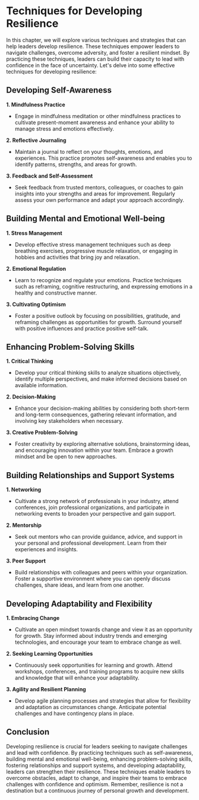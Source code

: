 Techniques for Developing Resilience
===============================================

In this chapter, we will explore various techniques and strategies that can help leaders develop resilience. These techniques empower leaders to navigate challenges, overcome adversity, and foster a resilient mindset. By practicing these techniques, leaders can build their capacity to lead with confidence in the face of uncertainty. Let's delve into some effective techniques for developing resilience:

Developing Self-Awareness
-------------------------

**1. Mindfulness Practice**

* Engage in mindfulness meditation or other mindfulness practices to cultivate present-moment awareness and enhance your ability to manage stress and emotions effectively.

**2. Reflective Journaling**

* Maintain a journal to reflect on your thoughts, emotions, and experiences. This practice promotes self-awareness and enables you to identify patterns, strengths, and areas for growth.

**3. Feedback and Self-Assessment**

* Seek feedback from trusted mentors, colleagues, or coaches to gain insights into your strengths and areas for improvement. Regularly assess your own performance and adapt your approach accordingly.

Building Mental and Emotional Well-being
----------------------------------------

**1. Stress Management**

* Develop effective stress management techniques such as deep breathing exercises, progressive muscle relaxation, or engaging in hobbies and activities that bring joy and relaxation.

**2. Emotional Regulation**

* Learn to recognize and regulate your emotions. Practice techniques such as reframing, cognitive restructuring, and expressing emotions in a healthy and constructive manner.

**3. Cultivating Optimism**

* Foster a positive outlook by focusing on possibilities, gratitude, and reframing challenges as opportunities for growth. Surround yourself with positive influences and practice positive self-talk.

Enhancing Problem-Solving Skills
--------------------------------

**1. Critical Thinking**

* Develop your critical thinking skills to analyze situations objectively, identify multiple perspectives, and make informed decisions based on available information.

**2. Decision-Making**

* Enhance your decision-making abilities by considering both short-term and long-term consequences, gathering relevant information, and involving key stakeholders when necessary.

**3. Creative Problem-Solving**

* Foster creativity by exploring alternative solutions, brainstorming ideas, and encouraging innovation within your team. Embrace a growth mindset and be open to new approaches.

Building Relationships and Support Systems
------------------------------------------

**1. Networking**

* Cultivate a strong network of professionals in your industry, attend conferences, join professional organizations, and participate in networking events to broaden your perspective and gain support.

**2. Mentorship**

* Seek out mentors who can provide guidance, advice, and support in your personal and professional development. Learn from their experiences and insights.

**3. Peer Support**

* Build relationships with colleagues and peers within your organization. Foster a supportive environment where you can openly discuss challenges, share ideas, and learn from one another.

Developing Adaptability and Flexibility
---------------------------------------

**1. Embracing Change**

* Cultivate an open mindset towards change and view it as an opportunity for growth. Stay informed about industry trends and emerging technologies, and encourage your team to embrace change as well.

**2. Seeking Learning Opportunities**

* Continuously seek opportunities for learning and growth. Attend workshops, conferences, and training programs to acquire new skills and knowledge that will enhance your adaptability.

**3. Agility and Resilient Planning**

* Develop agile planning processes and strategies that allow for flexibility and adaptation as circumstances change. Anticipate potential challenges and have contingency plans in place.

Conclusion
----------

Developing resilience is crucial for leaders seeking to navigate challenges and lead with confidence. By practicing techniques such as self-awareness, building mental and emotional well-being, enhancing problem-solving skills, fostering relationships and support systems, and developing adaptability, leaders can strengthen their resilience. These techniques enable leaders to overcome obstacles, adapt to change, and inspire their teams to embrace challenges with confidence and optimism. Remember, resilience is not a destination but a continuous journey of personal growth and development.
